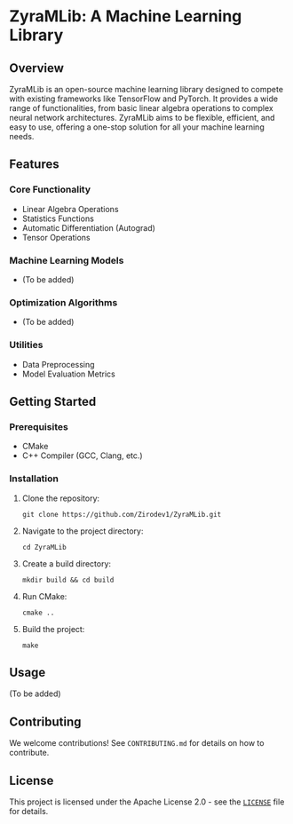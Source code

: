 # ZyraMLib: A Machine Learning Library

## Overview

ZyraMLib is an open-source machine learning library designed to compete with existing frameworks like TensorFlow and PyTorch. It provides a wide range of functionalities, from basic linear algebra operations to complex neural network architectures. ZyraMLib aims to be flexible, efficient, and easy to use, offering a one-stop solution for all your machine learning needs.

## Features

### Core Functionality
- Linear Algebra Operations
- Statistics Functions
- Automatic Differentiation (Autograd)
- Tensor Operations

### Machine Learning Models
- (To be added)

### Optimization Algorithms
- (To be added)

### Utilities
- Data Preprocessing
- Model Evaluation Metrics

## Getting Started

### Prerequisites
- CMake
- C++ Compiler (GCC, Clang, etc.)

### Installation
1. Clone the repository: 
   ```
   git clone https://github.com/Zirodev1/ZyraMLib.git
   ```
2. Navigate to the project directory: 
   ```
   cd ZyraMLib
   ```
3. Create a build directory: 
   ```
   mkdir build && cd build
   ```
4. Run CMake: 
   ```
   cmake ..
   ```
5. Build the project: 
   ```
   make
   ```

## Usage
(To be added)

## Contributing
We welcome contributions! See `CONTRIBUTING.md` for details on how to contribute.

## License
This project is licensed under the Apache License 2.0 - see the [`LICENSE`](LICENSE) file for details.
